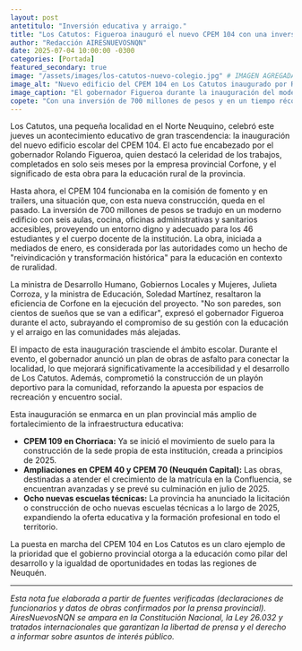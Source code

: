 ```yaml
---
layout: post
antetitulo: "Inversión educativa y arraigo."
title: "Los Catutos: Figueroa inauguró el nuevo CPEM 104 con una inversión de $700 millones."
author: "Redacción AIRESNUEVOSNQN"
date: 2025-07-04 10:00:00 -0300
categories: [Portada]
featured_secondary: true
image: "/assets/images/los-catutos-nuevo-colegio.jpg" # IMAGEN AGREGADA SEGÚN TU EJEMPLO (400px x 300px ideal para Portada Secundarias)
image_alt: "Nuevo edificio del CPEM 104 en Los Catutos inaugurado por Rolando Figueroa."
image_caption: "El gobernador Figueroa durante la inauguración del moderno CPEM 104 en Los Catutos."
copete: "Con una inversión de 700 millones de pesos y en un tiempo récord de seis meses, el gobernador Rolando Figueroa encabezó este jueves 3 de julio la inauguración del nuevo edificio del CPEM 104 en Los Catutos, en el corazón del Norte Neuquino. Esta obra representa una 'reivindicación y transformación histórica' para la educación rural, sumándose a un ambicioso plan provincial de mejora y expansión de la infraestructura escolar."
---
```


Los Catutos, una pequeña localidad en el Norte Neuquino, celebró este jueves un acontecimiento educativo de gran trascendencia: la inauguración del nuevo edificio escolar del CPEM 104. El acto fue encabezado por el gobernador Rolando Figueroa, quien destacó la celeridad de los trabajos, completados en solo seis meses por la empresa provincial Corfone, y el significado de esta obra para la educación rural de la provincia.

Hasta ahora, el CPEM 104 funcionaba en la comisión de fomento y en trailers, una situación que, con esta nueva construcción, queda en el pasado. La inversión de 700 millones de pesos se tradujo en un moderno edificio con seis aulas, cocina, oficinas administrativas y sanitarios accesibles, proveyendo un entorno digno y adecuado para los 46 estudiantes y el cuerpo docente de la institución. La obra, iniciada a mediados de enero, es considerada por las autoridades como un hecho de "reivindicación y transformación histórica" para la educación en contexto de ruralidad.

La ministra de Desarrollo Humano, Gobiernos Locales y Mujeres, Julieta Corroza, y la ministra de Educación, Soledad Martínez, resaltaron la eficiencia de Corfone en la ejecución del proyecto. "No son paredes, son cientos de sueños que se van a edificar", expresó el gobernador Figueroa durante el acto, subrayando el compromiso de su gestión con la educación y el arraigo en las comunidades más alejadas.

El impacto de esta inauguración trasciende el ámbito escolar. Durante el evento, el gobernador anunció un plan de obras de asfalto para conectar la localidad, lo que mejorará significativamente la accesibilidad y el desarrollo de Los Catutos. Además, comprometió la construcción de un playón deportivo para la comunidad, reforzando la apuesta por espacios de recreación y encuentro social.

Esta inauguración se enmarca en un plan provincial más amplio de fortalecimiento de la infraestructura educativa:

* **CPEM 109 en Chorriaca:** Ya se inició el movimiento de suelo para la construcción de la sede propia de esta institución, creada a principios de 2025.
* **Ampliaciones en CPEM 40 y CPEM 70 (Neuquén Capital):** Las obras, destinadas a atender el crecimiento de la matrícula en la Confluencia, se encuentran avanzadas y se prevé su culminación en julio de 2025.
* **Ocho nuevas escuelas técnicas:** La provincia ha anunciado la licitación o construcción de ocho nuevas escuelas técnicas a lo largo de 2025, expandiendo la oferta educativa y la formación profesional en todo el territorio.

La puesta en marcha del CPEM 104 en Los Catutos es un claro ejemplo de la prioridad que el gobierno provincial otorga a la educación como pilar del desarrollo y la igualdad de oportunidades en todas las regiones de Neuquén.

---
*Esta nota fue elaborada a partir de fuentes verificadas (declaraciones de funcionarios y datos de obras confirmados por la prensa provincial). AiresNuevosNQN se ampara en la Constitución Nacional, la Ley 26.032 y tratados internacionales que garantizan la libertad de prensa y el derecho a informar sobre asuntos de interés público.*
